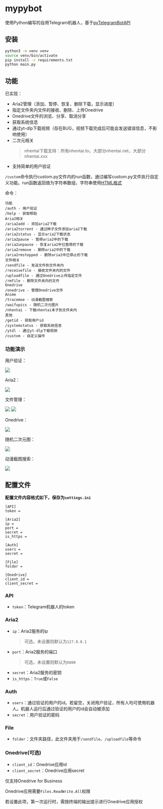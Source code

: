 # mypybot

使用Python编写的自用Telegram机器人，基于[pyTelegramBotAPI](https://github.com/eternnoir/pyTelegramBotAPI)

## 安装

```bash
python3 -m venv venv
source venv/bin/activate
pip install -r requirements.txt
python main.py
```

## 功能

已实现：

* Aria2管理（添加、暂停、恢复、删除下载，显示进度）
* 指定文件夹内文件的接收、删除、上传Onedrive
* Onedrive文件的浏览、分享、取消分享
* 获取系统信息
* 通过yt-dlp下载视频（存在BUG，视频下载完成后可能会发送错误信息，不影响使用）
* 二次元相关
  >nhentai下载支持：所有nhentai.to，大部分nhentai.net，大部分nhentai.xxx
* 支持简单的用户验证

`/custom`命令执行custom.py文件内的run函数，通过编写custom.py文件执行自定义功能。run函数返回值为字符串数组，字符串使用[HTML格式](https://core.telegram.org/bots/api#html-style)

命令：

```
功能
/auth - 用户验证
/help - 获取帮助
Aria2相关
/aria2add - 添加aria2下载
/aria2torrent - 通过种子文件添加aria2下载
/aria2status - 显示aria2下载状态
/aria2pause - 暂停aria2中的下载
/aria2unpause - 恢复aria2中已暂停的下载
/aria2remove - 删除aria2中的下载
/aria2rmstopped - 删除aria2中已停止的下载
文件相关
/sendfile - 发送文件到文件夹内
/receivefile - 接收文件夹内的文件
/uploadfile - 通过Onedrive上传指定文件
/rmfile - 删除文件夹内的文件
Onedrive
/onedrive - 管理Onedrive文件
Anime
/tracemoe - 动漫截图搜索
/waifupics - 随机二次元图片
/nhentai - 下载nhentai本子到文件夹内
其他
/getid - 获取用户id
/systemstatus - 获取系统信息
/ytdl - 通过yt-dlp下载视频
/custom - 自定义操作
```

### 功能演示

用户验证：

![](screenshots/1.png)

Aria2：

![](screenshots/2.png)

文件管理：

![](screenshots/3.png)
![](screenshots/4.png)

Onedrive：

![](screenshots/5.png)

随机二次元图：

![](screenshots/6.png)

动漫截图搜索：

![](screenshots/7.png)

## 配置文件

**配置文件内容格式如下，保存为`settings.ini`**

```config
[API]
token = 

[Aria2]
ip = 
port = 
secret = 
is_https = 

[Auth]
users = 
secret = 

[File]
folder = 

[Onedrive]
client_id = 
client_secret = 
```

### API

* `token`：Telegram机器人的token

### Aria2

* `ip`：Aria2服务的ip
  >可选，未设置则默认为`127.0.0.1`
* `port`：Aria2服务的端口
  >可选，未设置则默认为`6800`
* `secret`：Aria2服务的密钥
* `is_https`：`True`或`False`

### Auth

* `users`：通过验证的用户的id。若留空，关闭用户验证，所有人均可使用机器人。机器人运行后通过验证的用户的id会自动被添加
* `secret`：用户验证的密码

### File

* `folder`：文件夹路径，此文件夹用于`/sendfile`、`/uploadfile`等命令

### Onedrive(可选)

* `client_id`：Onedrive应用id
* `client_secret`：Onedrive应用secret

仅支持Onedrive for Business

Onedrive应用需要`Files.ReadWrite.All`权限

若设置此项，第一次运行时，需按终端的输出提示进行Onedrive应用授权
